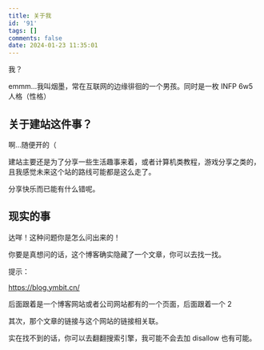 ```yaml
---
title: 关于我
id: '91'
tags: []
comments: false
date: 2024-01-23 11:35:01
---
```


我？

emmm...我叫烟墨，常在互联网的边缘徘徊的一个男孩。同时是一枚 INFP 6w5 人格（性格）

## 关于建站这件事？

啊...随便开的（

建站主要还是为了分享一些生活趣事来着，或者计算机类教程，游戏分享之类的，且我感觉未来这个站的路线可能都是这么走了。

分享快乐而已能有什么错呢。

## 现实的事

达咩！这种问题你是怎么问出来的！

你要是真想问的话，这个博客确实隐藏了一个文章，你可以去找一找。

提示：

https://blog.ymbit.cn/

后面跟着是一个博客网站或者公司网站都有的一个页面，后面跟着一个 2

其次，那个文章的链接与这个网站的链接相关联。

实在找不到的话，你可以去翻翻搜索引擎，我可能不会去加 disallow 也有可能。